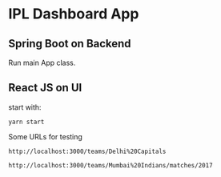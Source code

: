 # IPL Dashboard App
## Spring Boot on Backend

Run main App class.

## React JS on UI

start with:

    yarn start

Some URLs for testing

    http://localhost:3000/teams/Delhi%20Capitals

    http://localhost:3000/teams/Mumbai%20Indians/matches/2017